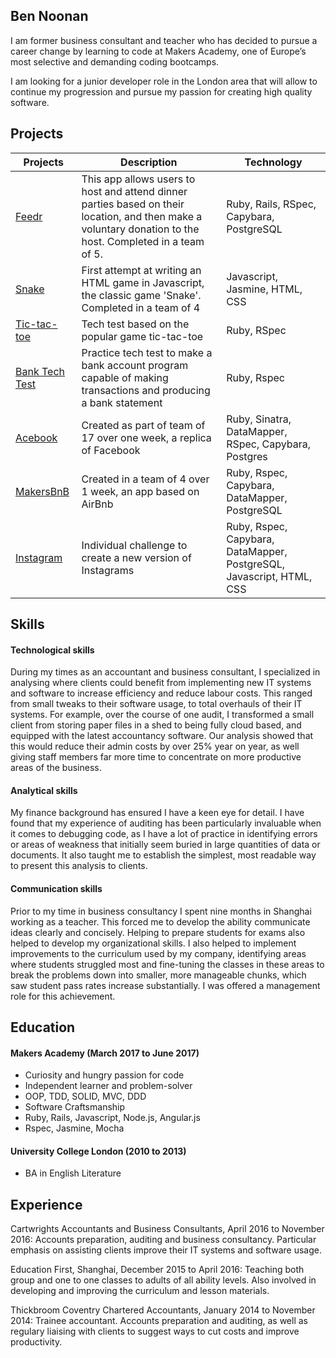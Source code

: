 ## Ben Noonan

I am former business consultant and teacher who has decided to pursue a career change by learning to code at Makers Academy, one of Europe’s most selective and demanding coding bootcamps.

I am looking for a junior developer role in the London area that will allow to continue my progression and pursue my passion for creating high quality software.

## Projects

| Projects  | Description | Technology |
| ------------- | ------------- | ------------- |
| [Feedr](https://github.com/BenNoonan1991/feedr)  | This app allows users to host and attend dinner parties based on their location, and then make a voluntary donation to the host.  Completed in a team of 5. | Ruby, Rails, RSpec, Capybara, PostgreSQL |
| [Snake](https://github.com/BenNoonan1991/snake)  | First attempt at writing an HTML game in Javascript, the classic game 'Snake'.  Completed in a team of 4  | Javascript, Jasmine, HTML, CSS |
| [Tic-tac-toe](https://github.com/BenNoonan1991/tic_tac_toe_2) | Tech test based on the popular game tic-tac-toe | Ruby, RSpec |
| [Bank Tech Test](https://github.com/BenNoonan1991/bank_tech_test) | Practice tech test to make a bank account program capable of making transactions and producing a bank statement| Ruby, Rspec|
| [Acebook](https://github.com/BenNoonan1991/acebook) | Created as part of team of 17 over one week, a replica of Facebook | Ruby, Sinatra, DataMapper, RSpec, Capybara, Postgres |
| [MakersBnB](https://github.com/BenNoonan1991/Makers-BnB) | Created in a team of 4 over 1 week, an app based on AirBnb | Ruby, Rspec, Capybara, DataMapper, PostgreSQL |
| [Instagram](https://github.com/BenNoonan1991/instagram-challenge) | Individual challenge to create a new version of Instagrams | Ruby, Rspec, Capybara, DataMapper, PostgreSQL, Javascript, HTML, CSS |  


## Skills

#### Technological skills

During my times as an accountant and business consultant, I specialized in analysing where clients could benefit from implementing new IT systems and software to increase efficiency and reduce labour costs.  This ranged from small tweaks to their software usage,  to total overhauls of their IT systems.  For example, over the course of one audit, I transformed a small client from storing paper files in a shed to being fully cloud based, and equipped with the latest accountancy software.  Our analysis showed that this would reduce their admin costs by over 25% year on year, as well giving staff members far more time to concentrate on more productive areas of the business.

#### Analytical skills

My finance background has ensured I have a keen eye for detail.  I have found that my experience of auditing has been particularly invaluable when it comes to debugging code, as I have a lot of practice in identifying errors or areas of weakness that initially seem buried in large quantities of data or documents.  It also taught me to establish the simplest, most readable way to present this analysis to clients.

#### Communication skills

Prior to my time in business consultancy I spent nine months in Shanghai working as a teacher.  This forced me to develop the ability communicate ideas clearly and concisely.  Helping to prepare students for exams also helped to develop my organizational skills.  I also helped to implement improvements to the curriculum used by my company, identifying areas where students struggled most and fine-tuning the classes in these areas to break the problems down into smaller, more manageable chunks, which saw student pass rates increase substantially.  I was offered a management role for this achievement.


## Education

#### Makers Academy (March 2017 to June 2017)

- Curiosity and hungry passion for code
- Independent learner and problem-solver
- OOP, TDD, SOLID, MVC, DDD
- Software Craftsmanship
- Ruby, Rails, Javascript, Node.js, Angular.js
- Rspec, Jasmine, Mocha

#### University College London (2010 to 2013)

- BA in English Literature

## Experience

Cartwrights Accountants and Business Consultants, April 2016 to November 2016:
Accounts preparation, auditing and business consultancy.  Particular emphasis on assisting clients improve their IT systems and software usage.

Education First, Shanghai, December 2015 to April 2016:
Teaching both group and one to one classes to adults of all ability levels.  Also involved in developing and improving the curriculum and lesson materials.

Thickbroom Coventry Chartered Accountants, January 2014 to November 2014:
Trainee accountant.  Accounts preparation and auditing, as well as regulary liaising with clients to suggest ways to cut costs and improve productivity.

